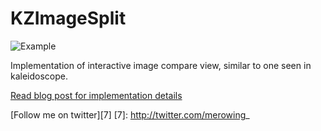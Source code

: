 # KZImageSplit
![Example](http://www.merowing.info/uploads/2014/05/ImageSplit.gif)


Implementation of interactive image compare view, similar to one seen in kaleidoscope.

[Read blog post for implementation details](http://www.merowing.info/2014/05/implementing-image-comparison-view-in-20-minutes) 


[Follow me on twitter][7]
 [7]: http://twitter.com/merowing_
